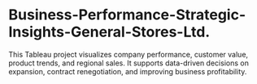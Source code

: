 # Business-Performance-Strategic-Insights-General-Stores-Ltd.
This Tableau project visualizes company performance, customer value, product trends, and regional sales. It supports data-driven decisions on expansion, contract renegotiation, and improving business profitability.
